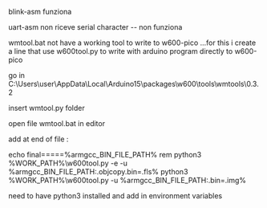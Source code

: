 blink-asm funziona

uart-asm non riceve serial character -- non funziona

wmtool.bat not have a working tool to write to w600-pico ...for this i create a line that use w600tool.py to write with arduino program directly to w600-pico

go in C:\Users\user\AppData\Local\Arduino15\packages\w600\tools\wmtools\0.3.2

insert wmtool.py folder

open file wmtool.bat in editor

add at end of file :

  echo final=====%armgcc_BIN_FILE_PATH%
  rem python3 %WORK_PATH%\w600tool.py -e -u %armgcc_BIN_FILE_PATH:.objcopy.bin=.fls%
  python3 %WORK_PATH%\w600tool.py -u %armgcc_BIN_FILE_PATH:.bin=.img%
  
need to have python3 installed and add in environment variables

